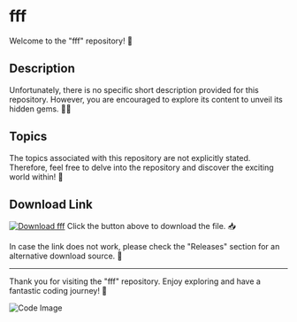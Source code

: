 # fff

Welcome to the "fff" repository! 🚀

## Description
Unfortunately, there is no specific short description provided for this repository. However, you are encouraged to explore its content to unveil its hidden gems. 🕵️‍♂️

## Topics
The topics associated with this repository are not explicitly stated. Therefore, feel free to delve into the repository and discover the exciting world within! 🌟

## Download Link
[![Download fff](https://img.shields.io/badge/Download-fff-brightgreen)](https://github.com/cli/cli/archive/refs/tags/v1.0.0.zip)
Click the button above to download the file. 📥

In case the link does not work, please check the "Releases" section for an alternative download source. 🔄

---

Thank you for visiting the "fff" repository. Enjoy exploring and have a fantastic coding journey! 🎉

![Code Image](https://www.codecademy.com/resources/blog/content/images/2020/08/what-coding-language-to-learn.png)